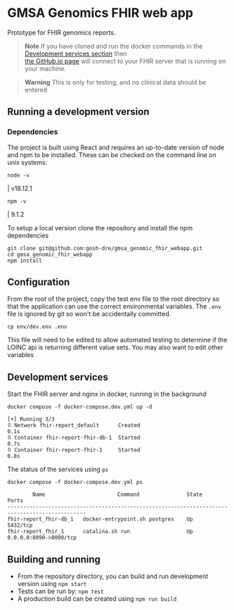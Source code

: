 # GMSA Genomics FHIR web app

Prototype for FHIR genomics reports.

> **Note**
> If you have cloned and run the docker commands in the [Development services section](#development-services) then  
> [the GitHub.io page](https://gosh-dre.github.io/gmsa_genomic_fhir_webapp/#/) will connect to your FHIR server
> that is running on your machine.

> **Warning**
> This is only for testing, and no clinical data should be entered

## Running a development version

### Dependencies

The project is built using React and requires an up-to-date version of node and npm to be installed.
These can be checked on the command line on unix systems:

```shell
node -v
```

| v18.12.1

```shell
npm -v
```

| 9.1.2

To setup a local version clone the repository and install the npm dependencies

```shell
git clone git@github.com:gosh-dre/gmsa_genomic_fhir_webapp.git
cd gmsa_genomic_fhir_webapp
npm install
```

## Configuration

From the root of the project, copy the test env file to the root directory so that the application can use the correct
environmental variables.
The `.env` file is ignored by git so won't be accidentally committed.

```shell
cp env/dev.env .env 
```

This file will need to be edited to allow automated testing to determine if the LOINC api is returning different value
sets.
You may also want to edit other variables

## Development services

Start the FHIR server and nginx in docker, running in the background

```shell
docker compose -f docker-compose.dev.yml up -d
```

    [+] Running 3/3
    ⠿ Network fhir-report_default      Created                                                                                                                                                                                           0.1s
    ⠿ Container fhir-report-fhir-db-1  Started                                                                                                                                                                                           0.7s
    ⠿ Container fhir-report-fhir-1     Started                                                                                                                                                                                           0.8s

The status of the services using `ps`

```shell
docker compose -f docker-compose.dev.yml ps
```

            Name                       Command               State               Ports             
    -----------------------------------------------------------------------------------------------
    fhir-report_fhir-db_1   docker-entrypoint.sh postgres    Up      5432/tcp                      
    fhir-report_fhir_1      catalina.sh run                  Up      0.0.0.0:8090->8080/tcp        

## Building and running

- From the repository directory, you can build and run development version using `npm start`
- Tests can be run by: `npm test`
- A production build can be created using `npm run build`
